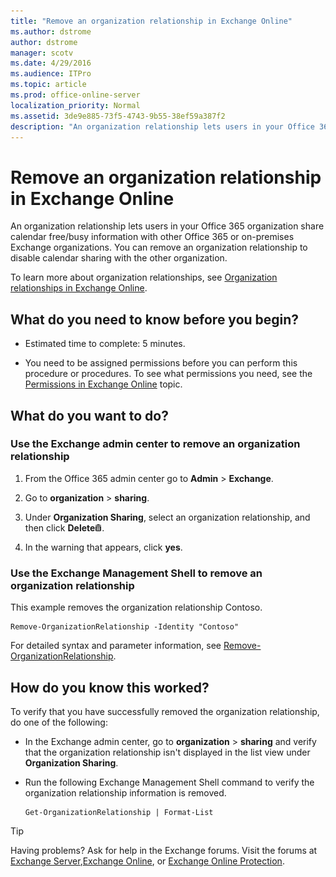 ```yaml
---
title: "Remove an organization relationship in Exchange Online"
ms.author: dstrome
author: dstrome
manager: scotv
ms.date: 4/29/2016
ms.audience: ITPro
ms.topic: article
ms.prod: office-online-server
localization_priority: Normal
ms.assetid: 3de9e885-73f5-4743-9b55-38ef59a387f2
description: "An organization relationship lets users in your Office 365 organization share calendar free/busy information with other Office 365 or on-premises Exchange organizations. You can remove an organization relationship to disable calendar sharing with the other organization."
---
```


# Remove an organization relationship in Exchange Online

An organization relationship lets users in your Office 365 organization share calendar free/busy information with other Office 365 or on-premises Exchange organizations. You can remove an organization relationship to disable calendar sharing with the other organization.
  
To learn more about organization relationships, see [Organization relationships in Exchange Online](organization-relationships-0.md).
  
## What do you need to know before you begin?

- Estimated time to complete: 5 minutes.
    
- You need to be assigned permissions before you can perform this procedure or procedures. To see what permissions you need, see the [Permissions in Exchange Online](../../permissions/permissions.md) topic. 
    
## What do you want to do?

### Use the Exchange admin center to remove an organization relationship
<a name="BKMK_EAC"> </a>

1. From the Office 365 admin center go to **Admin** \> **Exchange**.
    
2. Go to **organization** \> **sharing**.
    
3. Under **Organization Sharing**, select an organization relationship, and then click **Delete**![Delete icon](../../media/ITPro_EAC_DeleteIcon.gif).
    
4. In the warning that appears, click **yes**.
    
### Use the Exchange Management Shell to remove an organization relationship
<a name="BKMK_Shell"> </a>

This example removes the organization relationship Contoso. 
  
```
Remove-OrganizationRelationship -Identity "Contoso"
```

For detailed syntax and parameter information, see [Remove-OrganizationRelationship](http://technet.microsoft.com/library/fd646344-c783-45b2-b666-f50e823cba58.aspx).
  
## How do you know this worked?

To verify that you have successfully removed the organization relationship, do one of the following:
  
- In the Exchange admin center, go to **organization** \> **sharing** and verify that the organization relationship isn't displayed in the list view under **Organization Sharing**.
    
- Run the following Exchange Management Shell command to verify the organization relationship information is removed.
    
  ```
  Get-OrganizationRelationship | Format-List
  ```

> [!TIP]
> Having problems? Ask for help in the Exchange forums. Visit the forums at [Exchange Server](https://go.microsoft.com/fwlink/p/?linkId=60612),[Exchange Online](https://go.microsoft.com/fwlink/p/?linkId=267542), or [Exchange Online Protection](https://go.microsoft.com/fwlink/p/?linkId=285351). 
  

